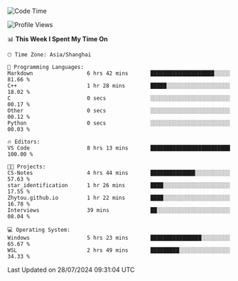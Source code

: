 <!--START_SECTION:waka-->
![Code Time](http://img.shields.io/badge/Code%20Time-1%2C871%20hrs%2059%20mins-blue)

![Profile Views](http://img.shields.io/badge/Profile%20Views-5-blue)

📊 **This Week I Spent My Time On** 

```text
🕑︎ Time Zone: Asia/Shanghai

💬 Programming Languages: 
Markdown                 6 hrs 42 mins       ████████████████████░░░░░   81.66 % 
C++                      1 hr 28 mins        █████░░░░░░░░░░░░░░░░░░░░   18.02 % 
C                        0 secs              ░░░░░░░░░░░░░░░░░░░░░░░░░   00.17 % 
Other                    0 secs              ░░░░░░░░░░░░░░░░░░░░░░░░░   00.12 % 
Python                   0 secs              ░░░░░░░░░░░░░░░░░░░░░░░░░   00.03 % 

🔥 Editors: 
VS Code                  8 hrs 13 mins       █████████████████████████   100.00 % 

🐱‍💻 Projects: 
CS-Notes                 4 hrs 44 mins       ██████████████░░░░░░░░░░░   57.63 % 
star_identification      1 hr 26 mins        ████░░░░░░░░░░░░░░░░░░░░░   17.55 % 
Zhytou.github.io         1 hr 22 mins        ████░░░░░░░░░░░░░░░░░░░░░   16.78 % 
Interviews               39 mins             ██░░░░░░░░░░░░░░░░░░░░░░░   08.04 % 

💻 Operating System: 
Windows                  5 hrs 23 mins       ████████████████░░░░░░░░░   65.67 % 
WSL                      2 hrs 49 mins       █████████░░░░░░░░░░░░░░░░   34.33 % 
```


 Last Updated on 28/07/2024 09:31:04 UTC
<!--END_SECTION:waka-->